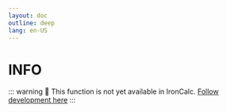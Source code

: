 ```yaml
---
layout: doc
outline: deep
lang: en-US
---
```


# INFO

::: warning
🚧 This function is not yet available in IronCalc.
[Follow development here](https://github.com/ironcalc/IronCalc/labels/Functions)
:::